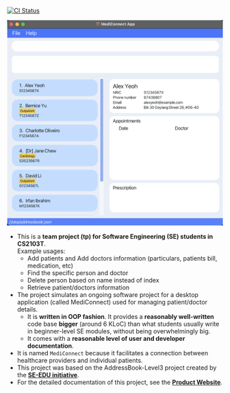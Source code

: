 [![CI Status](https://github.com/AY2223S2-CS2103T-W13-1/tp/workflows/Java%20CI/badge.svg)](https://github.com/AY2223S2-CS2103T-W13-1/tp/actions)

![Ui](docs/images/Ui.png)

* This is a **team project (tp) for Software Engineering (SE) students in CS2103T**.<br>
  Example usages:
  * Add patients and Add doctors information (particulars, patients bill, medication, etc)
  * Find the specific person and doctor
  * Delete person based on name instead of index
  * Retrieve patient/doctors information
* The project simulates an ongoing software project for a desktop application (called MediConnect) used for managing patient/doctor details.
  * It is **written in OOP fashion**. It provides a **reasonably well-written** code base **bigger** (around 6 KLoC) than what students usually write in beginner-level SE modules, without being overwhelmingly big.
  * It comes with a **reasonable level of user and developer documentation**.
* It is named `MediConnect` because it facilitates a connection between healthcare providers and individual patients.
* This project was based on the AddressBook-Level3 project created by the **[SE-EDU initiative](https://se-education.org)**.
* For the detailed documentation of this project, see the **[Product Website](https://ay2223s2-cs2103t-w13-1.github.io/tp)**.
